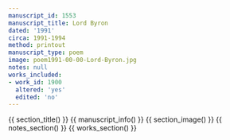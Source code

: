 ```yaml
---
manuscript_id: 1553
manuscript_title: Lord Byron
dated: '1991'
circa: 1991-1994
method: printout
manuscript_type: poem
image: poem1991-00-00-Lord-Byron.jpg
notes: null
works_included:
- work_id: 1900
  altered: 'yes'
  edited: 'no'
---
```


{{ section_title() }}
{{ manuscript_info() }}
{{ section_image() }}
{{ notes_section() }}
{{ works_section() }}
